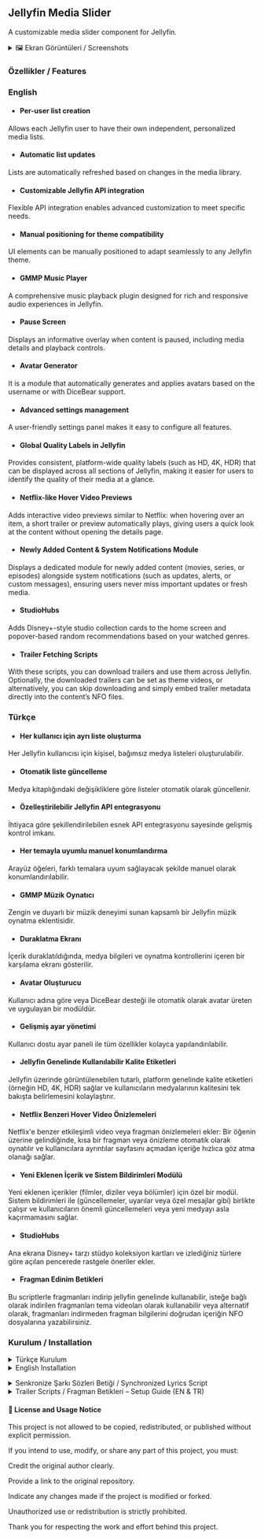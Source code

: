 ## Jellyfin Media Slider

 A customizable media slider component for Jellyfin.

<details>
<summary>🖼️ Ekran Görüntüleri / Screenshots </summary>

### DiceBear Avatar Görünümü / DiceBear Avatar Skin

![diceBear](https://github.com/user-attachments/assets/713fc481-7e60-43ab-bdf8-463bbb47ff78)

### Bildirim Modalı / Notification Modal

![bildirim](https://github.com/user-attachments/assets/b6533b70-743f-454d-adab-083d1d8a40ca)

![bildirim1](https://github.com/user-attachments/assets/041f9727-6ee9-4583-bebf-5ac7e7bd0a86)


### Duraklatma Ekranı / Pause Screen

![pause](https://github.com/user-attachments/assets/8e3ec49b-b7f2-406a-818d-064f6f64eac7)


### Kompakt Görünüm / Compact View

![co](https://github.com/user-attachments/assets/afac00a0-68c7-4a7e-b551-f946ec4f1e7b)


### Tam Ekran / Full Screen

![fsc](https://github.com/user-attachments/assets/e7ec8a4c-b82c-426c-ab76-8dd561b28845)

### Normal görünüm / Normal view

![ng](https://github.com/user-attachments/assets/80e7b0fb-6c8b-4076-ad33-4832bbf1e972)


### Konumlandırma yapılmış normal görünüm / Normal view with proper positioning applied.

![ngy](https://github.com/user-attachments/assets/294cc2a7-3c3c-423b-88ff-a18b79dc6f46)

### Fragman / Trailer

#### Yerleşik Fragman / Embedded Trailer

![yf](https://github.com/user-attachments/assets/c16c85b1-d14d-42a5-88c4-aa4de182795f)

#### Fragman Modalı (Buton) / Trailer Popup (Button)

![fm](https://github.com/user-attachments/assets/2636496c-4f9b-4a39-8516-8580d39b05fe)


### Ayarlar Modalı / Settings Popup

![st](https://github.com/user-attachments/assets/080a819c-a1a4-4f10-81ec-fe0dcba885e1)


 </details>


### Özellikler / Features

### English

- #### Per-user list creation
Allows each Jellyfin user to have their own independent, personalized media lists.

- #### Automatic list updates
Lists are automatically refreshed based on changes in the media library.

- #### Customizable Jellyfin API integration
Flexible API integration enables advanced customization to meet specific needs.

- #### Manual positioning for theme compatibility
UI elements can be manually positioned to adapt seamlessly to any Jellyfin theme.

- #### GMMP Music Player
A comprehensive music playback plugin designed for rich and responsive audio experiences in Jellyfin.

- #### Pause Screen
Displays an informative overlay when content is paused, including media details and playback controls.

- #### Avatar Generator
It is a module that automatically generates and applies avatars based on the username or with DiceBear support.

- #### Advanced settings management
A user-friendly settings panel makes it easy to configure all features.

- #### Global Quality Labels in Jellyfin
Provides consistent, platform-wide quality labels (such as HD, 4K, HDR) that can be displayed across all sections of Jellyfin, making it easier for users to identify the quality of their media at a glance.

- #### Netflix-like Hover Video Previews
Adds interactive video previews similar to Netflix: when hovering over an item, a short trailer or preview automatically plays, giving users a quick look at the content without opening the details page.

- #### Newly Added Content & System Notifications Module
Displays a dedicated module for newly added content (movies, series, or episodes) alongside system notifications (such as updates, alerts, or custom messages), ensuring users never miss important updates or fresh media.

- #### StudioHubs
Adds Disney+-style studio collection cards to the home screen and popover-based random recommendations based on your watched genres.

- #### Trailer Fetching Scripts
With these scripts, you can download trailers and use them across Jellyfin. Optionally, the downloaded trailers can be set as theme videos, or alternatively, you can skip downloading and simply embed trailer metadata directly into the content’s NFO files.

</summary>

### Türkçe

- #### Her kullanıcı için ayrı liste oluşturma
Her Jellyfin kullanıcısı için kişisel, bağımsız medya listeleri oluşturulabilir.

- #### Otomatik liste güncelleme
Medya kitaplığındaki değişikliklere göre listeler otomatik olarak güncellenir.

- #### Özelleştirilebilir Jellyfin API entegrasyonu
İhtiyaca göre şekillendirilebilen esnek API entegrasyonu sayesinde gelişmiş kontrol imkanı.

- #### Her temayla uyumlu manuel konumlandırma
Arayüz öğeleri, farklı temalara uyum sağlayacak şekilde manuel olarak konumlandırılabilir.

- #### GMMP Müzik Oynatıcı
Zengin ve duyarlı bir müzik deneyimi sunan kapsamlı bir Jellyfin müzik oynatma eklentisidir.

- #### Duraklatma Ekranı
İçerik duraklatıldığında, medya bilgileri ve oynatma kontrollerini içeren bir karşılama ekranı gösterilir.

- #### Avatar Oluşturucu
Kullanıcı adına göre veya DiceBear desteği ile otomatik olarak avatar üreten ve uygulayan bir modüldür.

- #### Gelişmiş ayar yönetimi
Kullanıcı dostu ayar paneli ile tüm özellikler kolayca yapılandırılabilir.

- #### Jellyfin Genelinde Kullanılabilir Kalite Etiketleri
Jellyfin üzerinde görüntülenebilen tutarlı, platform genelinde kalite etiketleri (örneğin HD, 4K, HDR) sağlar ve kullanıcıların medyalarının kalitesini tek bakışta belirlemesini kolaylaştırır.

- #### Netflix Benzeri Hover Video Önizlemeleri
Netflix'e benzer etkileşimli video veya fragman önizlemeleri ekler: Bir öğenin üzerine gelindiğinde, kısa bir fragman veya önizleme otomatik olarak oynatılır ve kullanıcılara ayrıntılar sayfasını açmadan içeriğe hızlıca göz atma olanağı sağlar.

- #### Yeni Eklenen İçerik ve Sistem Bildirimleri Modülü
Yeni eklenen içerikler (filmler, diziler veya bölümler) için özel bir modül. Sistem bildirimleri ile (güncellemeler, uyarılar veya özel mesajlar gibi) birlikte çalışır ve kullanıcıların önemli güncellemeleri veya yeni medyayı asla kaçırmamasını sağlar.

- #### StudioHubs
Ana ekrana Disney+ tarzı stüdyo koleksiyon kartları ve izlediğiniz türlere göre açılan pencerede rastgele öneriler ekler.

- #### Fragman Edinim Betikleri
Bu scriptlerle fragmanları indirip jellyfin genelinde kullanabilir, isteğe bağlı olarak indirilen fragmanları tema videoları olarak kullanabilir veya alternatif olarak, fragmanları indirmeden fragman bilgilerini doğrudan içeriğin NFO dosyalarına yazabilirsiniz.

### Kurulum / Installation
<details>
<summary> Türkçe Kurulum </summary>

#### Eklenti olarak 

- Jellyfin yönetici paneline giriş yapın. 
- Eklentiler (Plugins) bölümüne gidin.
- Katalog (Catalog) sekmesine tıklayın.
- Üsteki ayar ikonuna tıklayarak + ikonu ile yeni kaynak ekle sayfasını açın ve aşağıdaki adresi ekleyin
``` https://raw.githubusercontent.com/G-grbz/Jellyfin-Media-Slider/main/manifest.json ```
- Kaynağı kaydedin ve Katalog bölümünde JMSFusion eklentisini bulun ve yükleyin.
- JMS-Fusion yüklendikten sonra değişikliklerin geçerli olması için Jellyfin’i tekrar yeniden başlatın.

### Manuel Kurulum

#### Windows için

İndirdiğiniz sıkıştırılmış klasörü herhangi boş bir klasöre çıkarıp ``` install.bat ``` betiğini yönetici olarak çalıştırın ve tarayıcı çerezlerini birkaç kez temizleyin.

#### Yüklemeyi Kaldırma

``` uninstall.bat ``` betiğini yönetici olarak çalıştırın.


#### Linux için

``` git clone https://github.com/G-grbz/Jellyfin-Media-Slider ```

``` cd Jellyfin-Media-Slider/Resources/slider/ ```

#### Kurulum scriptini çalıştırın:

``` sudo chmod +x install.sh && sudo ./install.sh ```

#### Tarayıcı çerezlerini temizleyin.

#### Liste Güncelleme Scripti

listUpdate klasöründeki script belirli aralıklarla kullanıcı listelerini günceller.

#### Gerekli Ayarlar
.env dosyasını düzenleyerek gerekli bilgileri girin.

#### Script Seçenekleri
'updateList'	içerikleri rastgele listeler
( değerleri değiştirmek için /modules/listConfig.json el ile yapılandırılmalı ve script yeniden başlatılmalıdır.

Detaylı açıklamalar;

``` itemLimit: ``` Slider'da gösterilecek maksimum öğe sayısı

``` garantiLimit: ``` Her içerik türünden garanti edilecek minimum öğe sayısı

``` listLimit: ``` Önceki listelerin saklanacağı maksimum sayı (tekrarları önlemek için)

``` listRefresh": ``` "Listenin yenilenme aralığı (milisaniye - 300000ms = 5 dakika)

``` listcustomQueryString: ``` Jellyfin API'si için özel sorgu parametreleri)

# Script Çalıştırma

#### list ve listUpdate klasörüne okuma yazma izni verin

``` sudo chmod -R a+rw /usr/share/jellyfin/web/slider/list && sudo chmod -R a+rw /usr/share/jellyfin/web/slider/listUpdate ```

#### Gerekli bağımlılıkları yükleyin:

``` cd /usr/share/jellyfin/web/slider/listUpdate && npm install dotenv node-fetch ```

#### scripti çalıştırın:

``` node updateList.mjs ```

#### Yüklemeyi Kaldırma

``` sudo chmod +x /usr/share/jellyfin/web/slider/uninstall.sh && sudo sh /usr/share/jellyfin/web/slider/uninstall.sh ```
</details>

<details>
<summary> English Installation</summary>

### Installation with a plugin

Log in to your Jellyfin admin dashboard.

Go to the Plugins section.

Click on the Catalog tab.

Click the settings icon at the top, then use the + button to open the “Add Repository” page and enter the following address:

```https://raw.githubusercontent.com/G-grbz/Jellyfin-Media-Slider/main/manifest.json```

Save the repository, then go to the Catalog section, find the JMS-Fusion plugin, and install it.

After installing JMS-Fusion, restart Jellyfin again to apply the changes.

### Manual Installation

#### For Windows
Extract the downloaded compressed folder to any empty folder, then run the ``` install.bat ``` file as administrator and clear your browser cookies a few times.

#### Uninstalling
Run the script ``` uninstall.bat ``` as administrator.

#### For Linux

``` git clone https://github.com/G-grbz/Jellyfin-Media-Slider ```

``` cd Jellyfin-Media-Slider/Resources/slider/ ```

#### Run the installation script:

``` sudo chmod +x install.sh && sudo ./install.sh ```

#### Clear browser cookies to ensure the changes take effect.

### List Update Script

The script in the listUpdate folder updates user lists at specific intervals.

#### Required Settings

Edit the .env file and insert the necessary information.

#### Script Options

'updateList' lists the contents randomly
( /modules/listConfig.json needs to be configured manually and the script needs to be restarted for the changes to take effect.

Detailed explanations;

``` itemLimit: ``` Maximum number of items to show in slider

``` garantiLimit: ``` Minimum guaranteed items per content type (Movie/Series/BoxSet)

``` listLimit: ``` Max number of previous lists to store (prevent duplicates)

``` listRefresh: ``` Refresh interval in milliseconds (300000ms = 5 minutes)

```  listcustomQueryString: ``` Custom query parameters for Jellyfin API )

#### Running the Script

#### Give read-write permission to the list and listUpdate folder

``` sudo chmod -R a+rw /usr/share/jellyfin/web/slider/list && sudo chmod -R a+rw /usr/share/jellyfin/web/slider/listUpdate ```

#### Install dependencies:

``` cd /usr/share/jellyfin/web/slider/listUpdate && npm install dotenv node-fetch ```

#### Run the script:

``` node updateList.mjs ```

#### Uninstallation

#### To remove the installation, run:

``` sudo chmod +x /usr/share/jellyfin/web/slider/uninstall.sh && sudo sh /usr/share/jellyfin/web/slider/uninstall.sh ``` </details>

<details>
<summary> Senkronize Şarkı Sözleri Betiği / Synchronized Lyrics Script </summary>

### Türkçe

lrclib.net üzerinden şarkı sözlerini çekebilen bir betik ekledim(lrclib.sh). Bu betik eklentiden bağımsız olarak çalışmaktadır. (Linux)

betiği çalıştırmak için gerekli bağımlılıklar: ```curl, jq, find```

mevcut şarkı isim formatınız ``` "'ad soyad' -  'parça adı'" ``` şekilde olmalıdır örn.: ```Ali Kınık - Ali Ayşeyi Seviyor```

Betiği çalıştırmak için gerekli izinleri verin ve

``` sh lrclib.sh /Müzik/Dosya/Yolu ``` komutunu çalıştırın alt klasörler dahil arayarak eşleşen şarkı sözlerini indirecektir. ( Öncelik Senkronize şarkı sözleri mevcut değil ise normal)

Mevcut şarkı sözlerinizin üzerine yazmak isterseniz, komut sonuna ```--overwrite``` ekleyin yani ```sh lrclib.sh /Müzik/Dosya/Yolu --overwrite```

dosya yolunuz boşluk içeriyor ise ```""``` içerisine alın yani ```sh lrclib.sh "/Müzik/Dosya/Müzik Yolu" --overwrite``` (formatlar mp3 ve flac olmalıdır)

### English

A standalone script has been added to fetch synchronized lyrics from lrclib.net. This script operates independently of the plugin and is designed for Linux systems.

Requirements:
To run the script, make sure the following dependencies are installed: curl, jq, and find

Track Filename Format:
Your audio files should follow the naming convention:
```'artist name' - 'track title'```
For example: ```Ali Kınık - Ali Ayşeyi Seviyor```

Usage:
Grant the necessary execution permissions to the script.

Run the command:

```sh lrclib.sh /Path/To/Your/Music/Directory```

This will recursively search all subdirectories and download matching lyrics.
It prioritizes synchronized lyrics, and falls back to regular lyrics if none are available.

To overwrite existing lyrics files, append the --overwrite flag:

```sh lrclib.sh /Path/To/Your/Music/Directory --overwrite```

If your file path contains spaces, enclose it in double quotes, e.g., ``` sh lrclib.sh "/Path/To/Your/Music Path" --overwrite ``` (Supported formats: mp3 and flac)

</details>

<details>
<summary> Trailer Scripts / Fragman Betikleri – Setup Guide (EN & TR) </summary>

<details>
<summary>

### English </summary>

#### Overview

This repository contains **two related scripts** for adding trailers to your Jellyfin media library:

* `trailers.sh` → Downloads and saves **local MP4 trailers** using `yt-dlp`.
* `trailersurl.sh` → Adds only a **trailer URL** into NFO metadata files (trailersurl.sh does not perform downloads. For it to work, you need to have NFO enabled in your Jellyfin library, and the content folders must already contain pre-generated NFO files.).

Both use TMDb for trailer discovery and refresh Jellyfin metadata afterward.

#### Which one should I use?

* Use `trailers.sh` if you want **offline, locally stored MP4 trailers** (more disk usage, but reliable even without internet).
* Use `trailersurl.sh` if you prefer **fast, lightweight setup with no downloads**, but note: trailers will stream online and need internet at playback.

#### Features

* Movie and TV (Series/Season/Episode) support
* Multi‑language trailer discovery (preferred + fallback)
* Metadata refresh after adding trailer (either file or URL)
* Summary report with counts (downloaded/skipped/errors or NFO updated/skipped/errors)

#### Requirements

Common dependencies:

* **Shell**: bash (Linux/macOS)
* **Tools**: `curl`, `jq`

Additional for `trailers.sh`:

* `yt-dlp` (required)
* `ffprobe` (optional, from `ffmpeg`)

#### Installation

Choose your distro and run:

(Note: It is recommended to install yt-dlp via pip. Using pip instead of a package manager ensures you get the latest version and a smoother experience.)

**Debian / Ubuntu**

```bash
sudo apt update
sudo apt install -y curl jq ffmpeg yt-dlp
```

**Arch / Manjaro**

```bash
sudo pacman -S curl jq ffmpeg yt-dlp
```

**Fedora**

```bash
sudo dnf install -y curl jq ffmpeg yt-dlp
```

**openSUSE**

```bash
sudo zypper install -y curl jq ffmpeg yt-dlp
```

**Alpine**

```bash
sudo apk add curl jq ffmpeg yt-dlp
```

#### Get the scripts

```bash
curl -fsSL -o trailers.sh "https://raw.githubusercontent.com/G-grbz/Jellyfin-Media-Slider/main/Resources/slider/trailers.sh"
curl -fsSL -o trailersurl.sh "https://raw.githubusercontent.com/G-grbz/Jellyfin-Media-Slider/main/Resources/slider/trailersurl.sh"
chmod +x trailers.sh trailersurl.sh
```

#### Configuration

Both scripts use environment variables. Common ones:

---

## Environment Variables Reference

| Variable                    | Default                                                            | Description / Allowed Values                                                                                                                        |
| --------------------------- | ------------------------------------------------------------------ | --------------------------------------------------------------------------------------------------------------------------------------------------- |
| `JF_BASE`                   | `http://localhost:8096`                                            | Jellyfin server base URL.                                                                                                                           |
| `JF_API_KEY`                | `CHANGE_ME`                                                        | **Required.** Jellyfin API key.                                                                                                                     |
| `TMDB_API_KEY`              | `CHANGE_ME`                                                        | **Required.** TMDb API key.                                                                                                                         |
| `PREFERRED_LANG`            | `tr-TR`                                                            | Preferred language code for TMDb lookups.                                                                                                           |
| `FALLBACK_LANG`             | `en-US`                                                            | Fallback language code if preferred is unavailable.                                                                                                 |
| `INCLUDE_TYPES`             | `Movie,Series,Season,Episode`                                      | Media types to scan from Jellyfin.                                                                                                                  |
| `PAGE_SIZE`                 | `200`                                                              | Pagination size for Jellyfin `/Items` queries.                                                                                                      |
| `JF_USER_ID`                | *(empty)*                                                          | Jellyfin user ID. If unset, the script auto-detects an administrator or first user.                                                                 |
| `INCLUDE_LANGS_WIDE`        | `tr,en,hi,de,ru,fr,it,es,ar,fa,pt,zh,ja,ko,nl,pl,sv,cs,uk,el,null` | Broad set of fallback languages for TMDb trailer search when preferred/fallback fails.                                                              |
| `PREFERRED_ISO639`          | derived from `PREFERRED_LANG`                                      | Auto-extracted ISO 639-1 code from preferred language (e.g., `tr-TR` → `tr`). Not typically set manually.                                           |
| `FALLBACK_ISO639`           | derived from `FALLBACK_LANG`                                       | Auto-extracted ISO 639-1 code from fallback language (e.g., `en-US` → `en`). Not typically set manually.                                            |

---

Extra for `trailers.sh`:

* `COOKIES_BROWSER` → Default `(empty)` : Browser to export cookies from for yt-dlp (e.g., firefox, chrome:Default, edge, safari). Useful for age-restricted or region-locked videos.
* `MIN_FREE_MB`  → Default `1024` : Minimum required free space (MiB) in both destination and working directory before downloads are attempted.
* `SLEEP_SECS` → Default `1` : Delay (seconds) after each successful download.
* `MIN_FREE_MB` → Default `1024` : Minimum required free space (MiB) in both destination and working directory before downloads are attempted.
* `CLEANUP_EXTRA_PATHS` → Default *(empty)* : Extra root paths (colon-separated) to clean temp files from.
* `WORK_DIR` → Default `/tmp/trailers-dl` : Working directory for temporary downloads. 
* `ENABLE_THEME_LINK` → Default `0` : If `1`, create `backdrops/theme.mp4` symlink/hardlink/copy pointing to trailer.
* `THEME_LINK_MODE` → Default `symlink` : Mode for theme creation. Options: `symlink`, `hardlink`, `copy`.
* `OVERWRITE_POLICY` → Default `skip` : Behavior when `trailer.mp4` already exists. Values: `skip`, `replace`, `if-better`.
* `BETTER_MIN_SIZE_DELTA` → Default `1048576` : In `if-better` mode: new trailer must be at least this many bytes larger to count as better.
* `BETTER_MIN_DURATION_DELTA` → Default `3` : In `if-better` mode: new trailer must be longer by at least this many seconds to count as better.

## Notes

* **`OVERWRITE_POLICY=if-better`** logic: the new trailer is kept only if it is longer (`BETTER_MIN_DURATION_DELTA`) **or** larger (`BETTER_MIN_SIZE_DELTA`) than the existing one.
* **Theme file (`backdrops/theme.mp4`)**: Enabled with `ENABLE_THEME_LINK=1`, created using the chosen method in `THEME_LINK_MODE`.
* **`COOKIES_BROWSER`** example: `COOKIES_BROWSER=firefox` or `COOKIES_BROWSER="chrome:Default"` to use yt-dlp with authenticated sessions.
---

#### Usage

**Download trailers (trailers.sh):**

```bash
JF_BASE="http://jellyfinserveraddress:8096" \
JF_API_KEY="API-KEY-HERE" \
TMDB_API_KEY="TMDB-API-KEY-HERE" \
COOKIES_BROWSER=chrome \
MIN_FREE_MB=2048 \
OVERWRITE_POLICY= if-better \
ENABLE_THEME_LINK=1 \
PREFERRED_LANG=tr-TR \
INCLUDE_LANGS_WIDE="tr,en,hi,de,ru,fr,it,es,ar,fa,pt,zh,ja,ko,null" \
./trailers.sh
```

**Add only trailer URLs (trailersurl.sh):**

```bash
JF_BASE="http://jellyfinserveraddress:8096" \
JF_API_KEY="API-KEY-HERE" \
TMDB_API_KEY="TMDB-API-KEY-HERE" \
PREFERRED_LANG=tr-TR \
INCLUDE_LANGS_WIDE="tr,en,hi,de,ru,fr,it,es,ar,fa,pt,zh,ja,ko,null" \
./trailersurl.sh
```

#### Systemd timer (optional)

Create a service at `/etc/systemd/system/trailers.service`:

```ini
[Unit]
Description=Download trailers for Jellyfin library

[Service]
Type=oneshot
Environment=JF_BASE=http://localhost:8096
Environment=JF_API_KEY=<JF_API-KEY>
Environment=TMDB_API_KEY=<TMDB_API-KEY>
Environment=PREFERRED_LANG=tr-TR
Environment=COOKIES_BROWSER=chrome
Environment=INCLUDE_LANGS_WIDE=tr,en,hi,de,ru,fr,it,es,ar,fa,pt,zh,ja,ko,null
WorkingDirectory=/opt/trailers(replace this with the directory path where the scripts are located)
ExecStart=/directory-path/trailers.sh
```

Timer `/etc/systemd/system/trailers.timer`:

```ini
[Unit]
Description=Run trailers.sh daily

[Timer]
OnCalendar=03:30
Persistent=true

[Install]
WantedBy=timers.target
```

Enable:

```bash
sudo systemctl daemon-reload
sudo systemctl enable --now trailers.timer
```
</details>

<details>
<summary>

### Türkçe </summary>

#### Genel Bakış

Bu repo Jellyfin kütüphanenize fragman eklemek için **iki betik** içerir:

* `trailers.sh` → `yt-dlp` ile **yerel MP4 fragmanları** indirir.
* `trailersurl.sh` → Sadece **fragman URL’sini** `.nfo` dosyasına ekler (İndirme işlemi yapmaz. Bunun çalışabilmesi için Jellyfin kütüphanenizde NFO etkin olmalı ve içerik klasörlerinde önceden oluşturulmuş NFO dosyaları bulunmalıdır).

Her ikisi de TMDb üzerinden fragman arar ve işlem sonrası Jellyfin meta verisini yeniler.

#### Hangisini kullanmalı?

* `trailers.sh` → **İnternetsiz çalışabilen yerel MP4 dosyaları** istiyorsanız kullanın (daha fazla disk kullanır).
* `trailersurl.sh` → **Hafif ve hızlı** çözüm istiyorsanız kullanın (disk kullanmaz ama oynatma için internet gerekir).

#### Özellikler

* Film ve Dizi (Dizi/Sezon/Bölüm) desteği
* Tercihli/yedek dil ile çoklu dil desteği
* Fragman eklendikten sonra meta veri yenileme
* Özet rapor (indirilen/atlanılan/hatalı ya da NFO güncellenen/atlanılan)

#### Gerekli Araçlar

Ortak bağımlılıklar:

* **Kabuk**: bash
* **Araçlar**: `curl`, `jq`

Ek olarak `trailers.sh` için:

* `yt-dlp` (zorunlu)
* `ffprobe` (`ffmpeg` paketinden, opsiyonel)

#### Kurulum

Dağıtımınıza göre:

(not: yt-dlp kurulumunu pip üzerinden yapmanız tavsiye edilir. Paket yöneticileriyle kurulum yerine pip kullanmanız daha güncel ve sorunsuz bir deneyim sağlayacaktır.)

**Debian / Ubuntu**

```bash
sudo apt update
sudo apt install -y curl jq ffmpeg yt-dlp
```

**Arch / Manjaro**

```bash
sudo pacman -S curl jq ffmpeg yt-dlp
```

**Fedora**

```bash
sudo dnf install -y curl jq ffmpeg yt-dlp
```

**openSUSE**

```bash
sudo zypper install -y curl jq ffmpeg yt-dlp
```

**Alpine**

```bash
sudo apk add curl jq ffmpeg yt-dlp
```

#### Betikleri indir

```bash
curl -fsSL -o trailers.sh "https://raw.githubusercontent.com/G-grbz/Jellyfin-Media-Slider/main/Resources/slider/trailers.sh"
curl -fsSL -o trailersurl.sh "https://raw.githubusercontent.com/G-grbz/Jellyfin-Media-Slider/main/Resources/slider/trailersurl.sh"
chmod +x trailers.sh trailersurl.sh
```

#### Yapılandırma

---

## Ortam Değişkenleri Referansı

| Değişken                    | Varsayılan                                                         | Açıklama / Geçerli Değerler                                                                                                                        |
| --------------------------- | ------------------------------------------------------------------ | -------------------------------------------------------------------------------------------------------------------------------------------------- |
| `JF_BASE`                   | `http://localhost:8096`                                            | Jellyfin sunucu adresi.                                                                                                                            |
| `JF_API_KEY`                | `CHANGE_ME`                                                        | **Zorunlu.** Jellyfin API anahtarı.                                                                                                                |
| `TMDB_API_KEY`              | `CHANGE_ME`                                                        | **Zorunlu.** TMDb API anahtarı.                                                                                                                    |
| `PREFERRED_LANG`            | `tr-TR`                                                            | TMDb sorguları için tercih edilen dil kodu.                                                                                                        |
| `FALLBACK_LANG`             | `en-US`                                                            | Tercih edilen dil bulunmazsa kullanılacak yedek dil.                                                                                               |
| `INCLUDE_TYPES`             | `Movie,Series,Season,Episode`                                      | Jellyfin’de taranacak medya türleri.                                                                                                               |
| `PAGE_SIZE`                 | `200`                                                              | Jellyfin `/Items` sayfalama boyutu.                                                                                                                |
| `JF_USER_ID`                | *(boş)*                                                            | Jellyfin kullanıcı ID’si. Ayarlanmazsa script otomatik yönetici veya ilk kullanıcıyı çözer.                                                        |
| `INCLUDE_LANGS_WIDE`        | `tr,en,hi,de,ru,fr,it,es,ar,fa,pt,zh,ja,ko,nl,pl,sv,cs,uk,el,null` | TMDb trailer aramalarında geniş dil havuzu. Tercih/yedek dil sonuç vermezse devreye girer.                                                         |
| `PREFERRED_ISO639`          | `PREFERRED_LANG`’den türetilir                                     | Otomatik çıkarılır (`tr-TR` → `tr`). Manuel ayarlamaya gerek yok.                                                                                  |
| `FALLBACK_ISO639`           | `FALLBACK_LANG`’den türetilir                                      | Otomatik çıkarılır (`en-US` → `en`). Manuel ayarlamaya gerek yok.                                                                                  |

---

Ekstra `trailers.sh` için:

* `COOKIES_BROWSER` → varsayılan `(boş)` : yt-dlp için çerezlerin alınacağı tarayıcı (örn. firefox, chrome:Default, edge, safari). Yaş kısıtlı veya bölge kilitli videolarda faydalı.
* `MIN_FREE_MB` → varsayılan `1024` : Hem hedef hem de çalışma klasöründe olması gereken minimum boş alan (MiB). Altındaysa indirme yapılmaz.
* `SLEEP_SECS ` → varsayılan `1` : Başarılı her indirmeden sonra beklenecek saniye.
* `OVERWRITE_POLICY` → varsayılan `skip` : Var olan `trailer.mp4` dosyası için davranış. Değerler: `skip`, `replace`, `if-better`.                              
* `WORK_DIR` → varsayılan`/tmp/trailers-dl` : Geçici indirme klasörü.                                                                                            
* `ENABLE_THEME_LINK` → varsayılan `0` : `1` ise `backdrops/theme.mp4` dosyası trailer’a symlink/hardlink/kopya olarak oluşturulur.                              
* `THEME_LINK_MODE` → varsayılan `symlink` : Tema dosyası oluşturma yöntemi: `symlink`, `hardlink`, `copy`.                                                      
* `CLEANUP_EXTRA_PATHS` → *(boş)* : Ek temizlenecek klasör kökleri. Birden çok yol `:` ile ayrılabilir. 
* `BETTER_MIN_SIZE_DELTA` → `1048576` : `if-better` modunda: yeni dosya en az bu kadar bayt daha büyükse “daha iyi” kabul edilir.
* `BETTER_MIN_DURATION_DELTA` → `3` : `if-better` modunda: yeni dosya en az bu kadar saniye daha uzunsa “daha iyi” kabul edilir.             

## Notlar

* **`OVERWRITE_POLICY=if-better`** mantığı: Yeni trailer, süresi `BETTER_MIN_DURATION_DELTA` kadar daha uzunsa **veya** boyutu `BETTER_MIN_SIZE_DELTA` kadar daha büyükse kabul edilir.
* **Tema dosyası (`backdrops/theme.mp4`)**: `ENABLE_THEME_LINK=1` ile etkinleştirilir, `THEME_LINK_MODE` yöntemine göre oluşturulur.
* **`COOKIES_BROWSER`** örnek: `COOKIES_BROWSER=firefox` veya `COOKIES_BROWSER="chrome:Default"`.

---


#### Örnek Kullanım

**Fragman indir (trailers.sh):**

```bash
JF_BASE="http://jellyfinserveradres:8096" \
JF_API_KEY="API-KEY-BURAYA" \
TMDB_API_KEY="TMDB-API-KEY-BURAYA" \
COOKIES_BROWSER=chrome \
MIN_FREE_MB=2048 \
ENABLE_THEME_LINK=1 \
PREFERRED_LANG=tr-TR \
OVERWRITE_POLICY=if-better \
INCLUDE_LANGS_WIDE="tr,en,hi,de,ru,fr,it,es,ar,fa,pt,zh,ja,ko,null" \
./trailers.sh
```

**Sadece URL ekle (trailersurl.sh):**

```bash
JF_BASE="http://jellyfinserveradres:8096" \
JF_API_KEY="API-KEY-BURAYA" \
TMDB_API_KEY="TMDB-API-KEY-BURAYA" \
PREFERRED_LANG=tr-TR \
INCLUDE_LANGS_WIDE="tr,en,hi,de,ru,fr,it,es,ar,fa,pt,zh,ja,ko,null" \
./trailersurl.sh
```

#### Systemd zamanlayıcı (opsiyonel)

`/usr/lib/systemd/system/trailers.service`:

```ini
[Unit]
Description=Jellyfin kütüphanesi için fragman indirme

[Service]
Type=oneshot
Environment=JF_BASE=http://localhost:8096
Environment=JF_API_KEY=<JF_ANAHTAR>
Environment=TMDB_API_KEY=<TMDB_ANAHTAR>
Environment=PREFERRED_LANG=tr-TR
Environment=COOKIES_BROWSER=chrome
Environment=INCLUDE_LANGS_WIDE=tr,en,hi,de,ru,fr,it,es,ar,fa,pt,zh,ja,ko,null
WorkingDirectory=/opt/trailers(burayı betiklerin bulunduğu dizin yolu ile değiştirin)
ExecStart=/dizin-yolu/trailers.sh
```

`/usr/lib/systemd/system/trailers.timer`:

```ini
[Unit]
Description=trailers.sh günlük çalıştırma

[Timer]
OnCalendar=03:30
Persistent=true

[Install]
WantedBy=timers.target
```

Etkinleştir:

```bash
sudo systemctl daemon-reload
sudo systemctl enable --now trailers.timer
```
</details>
</details>

#### 📄 License and Usage Notice
This project is not allowed to be copied, redistributed, or published without explicit permission.

If you intend to use, modify, or share any part of this project, you must:

Credit the original author clearly.

Provide a link to the original repository.

Indicate any changes made if the project is modified or forked.

Unauthorized use or redistribution is strictly prohibited.

Thank you for respecting the work and effort behind this project.
